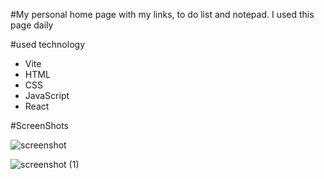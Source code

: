 #My personal home page with my links, to do list and notepad. I used this page daily

#used technology
- Vite
- HTML
- CSS
- JavaScript
- React

#ScreenShots

![screenshot](https://github.com/Kris1027/homePage-2/assets/120410235/ea6fb6b2-cca2-4385-8b09-9cab44151b5e)

![screenshot (1)](https://github.com/Kris1027/homePage-2/assets/120410235/5f4039c3-7342-4c0b-af26-dd0dc210b757)
